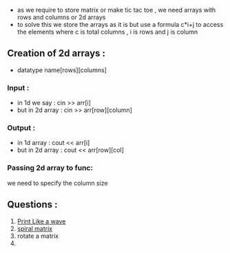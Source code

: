 - as we require to store matrix or make tic tac toe , we need arrays with rows and columns or 2d arrays
- to solve this we store the arrays as it is but use a formula c\*i+j to access the elements where c is total columns , i is rows and j is column
## Creation of 2d arrays :
- datatype name\[rows\]\[columns\]
### Input :
- in 1d we say : cin >> arr\[i\]
- but in 2d array : cin >> arr\[row\]\[column\]
### Output :
- in 1d array : cout << arr\[i\]
- but in 2d array :  cout << arr\[row\]\[col\]
### Passing 2d array to func:
we need to specify the column size 

## Questions :
1. [Print Like a wave](https://www.codingninjas.com/codestudio/problems/print-like-a-wave_893268)
2. [spiral matrix](https://www.codingninjas.com/codestudio/problems/spiral-matrix_840698)
3. rotate a matrix
4. 

